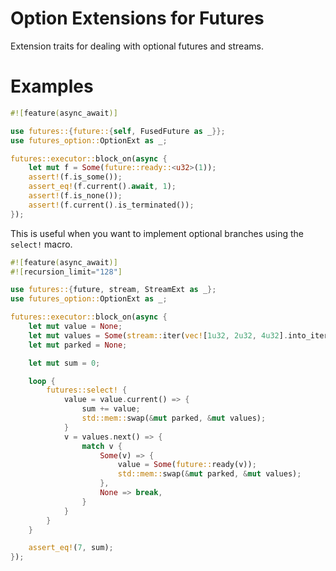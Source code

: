 # Option Extensions for Futures

Extension traits for dealing with optional futures and streams.

# Examples

```rust
#![feature(async_await)]

use futures::{future::{self, FusedFuture as _}};
use futures_option::OptionExt as _;

futures::executor::block_on(async {
    let mut f = Some(future::ready::<u32>(1));
    assert!(f.is_some());
    assert_eq!(f.current().await, 1);
    assert!(f.is_none());
    assert!(f.current().is_terminated());
});
```

This is useful when you want to implement optional branches using the
`select!` macro.

```rust
#![feature(async_await)]
#![recursion_limit="128"]

use futures::{future, stream, StreamExt as _};
use futures_option::OptionExt as _;

futures::executor::block_on(async {
    let mut value = None;
    let mut values = Some(stream::iter(vec![1u32, 2u32, 4u32].into_iter()).fuse());
    let mut parked = None;

    let mut sum = 0;

    loop {
        futures::select! {
            value = value.current() => {
                sum += value;
                std::mem::swap(&mut parked, &mut values);
            }
            v = values.next() => {
                match v {
                    Some(v) => {
                        value = Some(future::ready(v));
                        std::mem::swap(&mut parked, &mut values);
                    },
                    None => break,
                }
            }
        }
    }

    assert_eq!(7, sum);
});
```